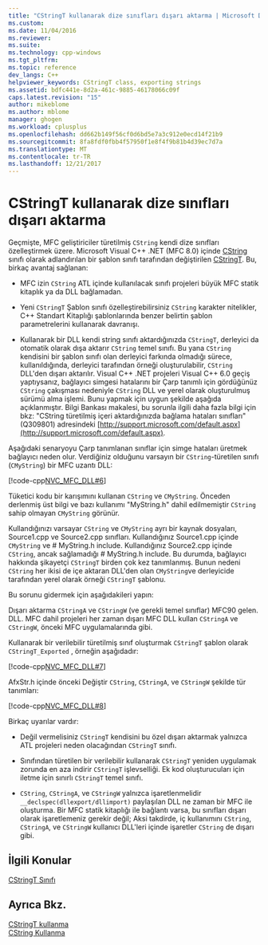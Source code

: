 ```yaml
---
title: "CStringT kullanarak dize sınıfları dışarı aktarma | Microsoft Docs"
ms.custom: 
ms.date: 11/04/2016
ms.reviewer: 
ms.suite: 
ms.technology: cpp-windows
ms.tgt_pltfrm: 
ms.topic: reference
dev_langs: C++
helpviewer_keywords: CStringT class, exporting strings
ms.assetid: bdfc441e-8d2a-461c-9885-46178066c09f
caps.latest.revision: "15"
author: mikeblome
ms.author: mblome
manager: ghogen
ms.workload: cplusplus
ms.openlocfilehash: dd662b149f56cf0d6bd5e7a3c912e0ecd14f21b9
ms.sourcegitcommit: 8fa8fdf0fbb4f57950f1e8f4f9b81b4d39ec7d7a
ms.translationtype: MT
ms.contentlocale: tr-TR
ms.lasthandoff: 12/21/2017
---
```

# <a name="exporting-string-classes-using-cstringt"></a>CStringT kullanarak dize sınıfları dışarı aktarma
Geçmişte, MFC geliştiriciler türetilmiş `CString` kendi dize sınıfları özelleştirmek üzere. Microsoft Visual C++ .NET (MFC 8.0) içinde [CString](../atl-mfc-shared/using-cstring.md) sınıfı olarak adlandırılan bir şablon sınıfı tarafından değiştirilen [CStringT](../atl-mfc-shared/reference/cstringt-class.md). Bu, birkaç avantaj sağlanan:  
  
-   MFC izin `CString` ATL içinde kullanılacak sınıfı projeleri büyük MFC statik kitaplık ya da DLL bağlamadan.  
  
-   Yeni `CStringT` Şablon sınıfı özelleştirebilirsiniz `CString` karakter nitelikler, C++ Standart Kitaplığı şablonlarında benzer belirtin şablon parametrelerini kullanarak davranışı.  
  
-   Kullanarak bir DLL kendi string sınıfı aktardığınızda `CStringT`, derleyici da otomatik olarak dışa aktarır `CString` temel sınıfı. Bu yana `CString` kendisini bir şablon sınıfı olan derleyici farkında olmadığı sürece, kullanıldığında, derleyici tarafından örneği oluşturulabilir, `CString` DLL'den dışarı aktarılır. Visual C++ .NET projeleri Visual C++ 6.0 geçiş yaptıysanız, bağlayıcı simgesi hatalarını bir Çarp tanımlı için gördüğünüz `CString` çakışması nedeniyle `CString` DLL ve yerel olarak oluşturulmuş sürümü alma işlemi. Bunu yapmak için uygun şekilde aşağıda açıklanmıştır. Bilgi Bankası makalesi, bu sorunla ilgili daha fazla bilgi için bkz: "CString türetilmiş içeri aktardığınızda bağlama hataları sınıfları" (Q309801) adresindeki [http://support.microsoft.com/default.aspx](http://support.microsoft.com/default.aspx).  
  
 Aşağıdaki senaryoyu Çarp tanımlanan sınıflar için simge hataları üretmek bağlayıcı neden olur. Verdiğiniz olduğunu varsayın bir `CString`-türetilen sınıfı (`CMyString`) bir MFC uzantı DLL:  
  
 [!code-cpp[NVC_MFC_DLL#6](../atl-mfc-shared/codesnippet/cpp/exporting-string-classes-using-cstringt_1.cpp)]  
  
 Tüketici kodu bir karışımını kullanan `CString` ve `CMyString`. Önceden derlenmiş üst bilgi ve bazı kullanımı "MyString.h" dahil edilmemiştir `CString` sahip olmayan `CMyString` görünür.  
  
 Kullandığınızı varsayar `CString` ve `CMyString` ayrı bir kaynak dosyaları, Source1.cpp ve Source2.cpp sınıfları. Kullandığınız Source1.cpp içinde `CMyString` ve # MyString.h include. Kullandığınız Source2.cpp içinde `CString`, ancak sağlamadığı # MyString.h include. Bu durumda, bağlayıcı hakkında şikayetçi `CStringT` birden çok kez tanımlanmış. Bunun nedeni `CString` her ikisi de içe aktaran DLL'den olan `CMyString`ve derleyicide tarafından yerel olarak örneği `CStringT` şablonu.  
  
 Bu sorunu gidermek için aşağıdakileri yapın:  
  
 Dışarı aktarma `CStringA` ve `CStringW` (ve gerekli temel sınıflar) MFC90 gelen. DLL. MFC dahil projeleri her zaman dışarı MFC DLL kullan `CStringA` ve `CStringW`, önceki MFC uygulamalarında gibi.  
  
 Kullanarak bir verilebilir türetilmiş sınıf oluşturmak `CStringT` şablon olarak `CStringT_Exported` , örneğin aşağıdadır:  
  
 [!code-cpp[NVC_MFC_DLL#7](../atl-mfc-shared/codesnippet/cpp/exporting-string-classes-using-cstringt_2.cpp)]  
  
 AfxStr.h içinde önceki Değiştir `CString`, `CStringA`, ve `CStringW` şekilde tür tanımları:  
  
 [!code-cpp[NVC_MFC_DLL#8](../atl-mfc-shared/codesnippet/cpp/exporting-string-classes-using-cstringt_3.cpp)]  
  
 Birkaç uyarılar vardır:  
  
-   Değil vermelisiniz `CStringT` kendisini bu özel dışarı aktarmak yalnızca ATL projeleri neden olacağından `CStringT` sınıfı.  
  
-   Sınıfından türetilen bir verilebilir kullanarak `CStringT` yeniden uygulamak zorunda en aza indirir `CStringT` işlevselliği. Ek kod oluşturucuları için iletme için sınırlı `CStringT` temel sınıfı.  
  
-   `CString`, `CStringA`, ve `CStringW` yalnızca işaretlenmelidir `__declspec(dllexport/dllimport)` paylaşılan DLL ne zaman bir MFC ile oluşturma. Bir MFC statik kitaplığı ile bağlantı varsa, bu sınıfları dışarı olarak işaretlemeniz gerekir değil; Aksi takdirde, iç kullanımını `CString`, `CStringA`, ve `CStringW` kullanıcı DLL'leri içinde işaretler `CString` de dışarı gibi.  
  
## <a name="related-topics"></a>İlgili Konular  
 [CStringT Sınıfı](../atl-mfc-shared/reference/cstringt-class.md)  
  
## <a name="see-also"></a>Ayrıca Bkz.  
 [CStringT kullanma](../atl-mfc-shared/using-cstringt.md)   
 [CString Kullanma](../atl-mfc-shared/using-cstring.md)

